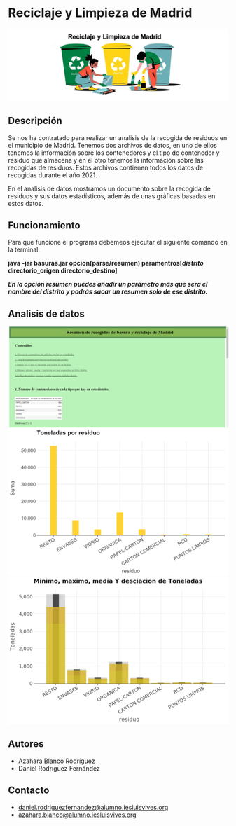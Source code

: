 # Reciclaje y Limpieza de Madrid
![imagen](./img/portada.png)

## Descripción
Se nos ha contratado para realizar un analisis de la recogida de residuos en el municipio de Madrid. Tenemos dos archivos de datos, en uno de ellos tenemos la información sobre los contenedores y el tipo de contenedor y residuo que almacena y en el otro tenemos la información sobre las recogidas de residuos. Estos archivos contienen todos los datos de recogidas durante el año 2021.

 En el analisis de datos mostramos un documento sobre la recogida de residuos y sus datos estadísticos, además de unas gráficas basadas en estos datos.



## Funcionamiento
Para que funcione el programa debemeos ejecutar el siguiente comando en la terminal:

**java -jar basuras.jar opcion(parse/resumen) paramentros[***distrito*** directorio_origen  directorio_destino]**

***En la opción resumen puedes añadir un parámetro más que sera el nombre del distrito y podrás sacar un resumen solo de ese distrito.***


## Analisis de datos
![imagen](./img/cap3.png)
![imagen](./img/cap1.png)
![imagen](./img/cap2.png)



## Autores
- Azahara Blanco Rodríguez
- Daniel Rodríguez Fernández


## Contacto 
* daniel.rodriguezfernandez@alumno.iesluisvives.org
* azahara.blanco@alumno.iesluisvives.org


